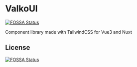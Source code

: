 # ValkoUI
[![FOSSA Status](https://app.fossa.com/api/projects/git%2Bgithub.com%2FValkoDevs%2Fvalko-ui.svg?type=shield)](https://app.fossa.com/projects/git%2Bgithub.com%2FValkoDevs%2Fvalko-ui?ref=badge_shield)


Component library made with TailwindCSS for Vue3 and Nuxt

## License
[![FOSSA Status](https://app.fossa.com/api/projects/git%2Bgithub.com%2FValkoDevs%2Fvalko-ui.svg?type=large)](https://app.fossa.com/projects/git%2Bgithub.com%2FValkoDevs%2Fvalko-ui?ref=badge_large)